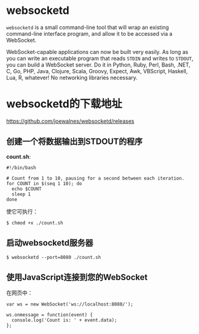 # websocketd

`websocketd` is a small command-line tool that will wrap an existing command-line interface program, and allow it to be accessed via a WebSocket.

WebSocket-capable applications can now be built very easily. As long as you can write an executable program that reads `STDIN` and writes to `STDOUT`, you can build a WebSocket server. Do it in Python, Ruby, Perl, Bash, .NET, C, Go, PHP, Java, Clojure, Scala, Groovy, Expect, Awk, VBScript, Haskell, Lua, R, whatever! No networking libraries necessary.



# websocketd的下载地址

https://github.com/joewalnes/websocketd/releases



## 创建一个将数据输出到STDOUT的程序

**count.sh**:

```
#!/bin/bash

# Count from 1 to 10, pausing for a second between each iteration.
for COUNT in $(seq 1 10); do
  echo $COUNT
  sleep 1
done
```

使它可执行：

```
$ chmod +x ./count.sh
```

## 启动websocketd服务器

```
$ websocketd --port=8080 ./count.sh
```

## 使用JavaScript连接到您的WebSocket

在网页中：

```
var ws = new WebSocket('ws://localhost:8080/');
    
ws.onmessage = function(event) {
  console.log('Count is: ' + event.data);
};
```